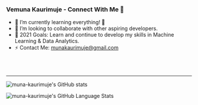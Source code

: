 ### Vemuna Kaurimuje - Connect With Me 👋


- 🌱 I’m currently learning everything! 🤣
- 👯 I’m looking to collaborate with other aspiring developers.
- 🥅 2021 Goals: Learn and continue to develop my skills in Machine Learning & Data Analytics.
- ⚡ Contact Me: munakaurimuje@gmail.com

<br />
<br />

---

![muna-kaurimuje's GitHub stats](https://github-readme-stats.vercel.app/api?username=muna-kaurimuje&show_icons=true&count_private=true&theme=merko)

![muna-kaurimuje's GitHub Language Stats](https://github-readme-stats.vercel.app/api/top-langs/?username=muna-kaurimuje&langs_count=3&theme=merko)
